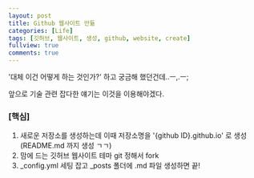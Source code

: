 ```yaml
---
layout: post
title: Github 웹사이트 만듦
categories: [Life]
tags: [깃허브, 웹사이트, 생성, github, website, create]
fullview: true
comments: true
---
```


'대체 이건 어떻게 하는 것인가?' 하고 궁금해 했던건데..ㅡ,.ㅡ;

앞으로 기술 관련 잡다한 얘기는 이것을 이용해야겠다.


### [핵심]
1. 새로운 저장소를 생성하는데 이때 저장소명을 '{github ID}.github.io' 로 생성 (README.md 까지 생성 ㄱㄱ)
2. 맘에 드는 깃허브 웹사이트 테마 git 정해서 fork
3. _config.yml 세팅 잡고 _posts 폴더에 .md 파일 생성하면 끝!
